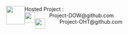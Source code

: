 <p>
  <img src="https://avatars.githubusercontent.com/u/75874055?s=48&v=4"
    width="50"
    height="50"
    style="float:left;">
Hosted Project :
<br />
⠀⠀ ⠀
<img src="https://avatars.githubusercontent.com/u/83677846?v=4"
    width="28"
    height="28"
    style="float:left;">
Project-DOW@github.com
<br />⠀ ⠀⠀
<img src="https://avatars.githubusercontent.com/u/85153055?v=4"
    width="28"
    height="28"
    style="float:left;">
Project-OHT@github.com

